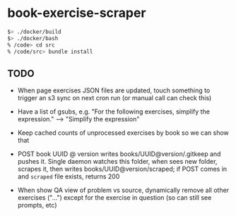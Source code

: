 # book-exercise-scraper

```bash
$> ./docker/build
$> ./docker/bash
% /code> cd src
% /code/src> bundle install
```


## TODO

* When page exercises JSON files are updated, touch something to trigger an s3 sync on next cron run (or manual call can check this)
* Have a list of gsubs, e.g. "For the following exercises, simplify the expression." --> "Simplify the expression"
* Keep cached counts of unprocessed exercises by book so we can show that






* POST book UUID @ version writes books/UUID@version/.gitkeep and pushes it.  Single daemon watches this folder, when sees new folder, scrapes it, then writes books/UUID@version/scraped; if POST comes in and `scraped` file exists, returns 200


* When show QA view of problem vs source, dynamically remove all other exercises ("...") except for the exercise in question (so can still see prompts, etc)
